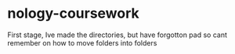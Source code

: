# nology-coursework
First stage, Ive made the directories, but have forgotton pad so cant remember on how to move folders into folders
